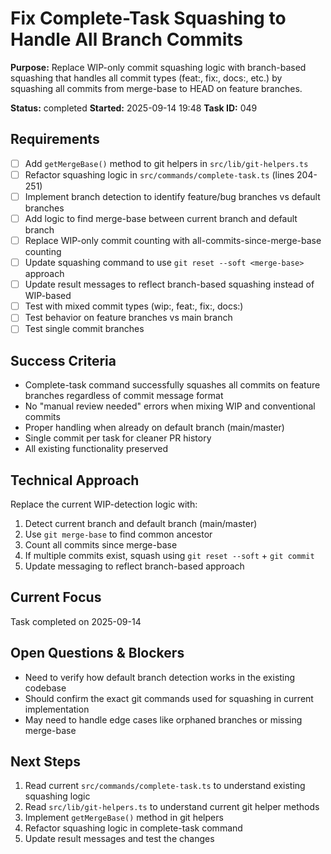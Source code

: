 # Fix Complete-Task Squashing to Handle All Branch Commits

**Purpose:** Replace WIP-only commit squashing logic with branch-based squashing that handles all commit types (feat:, fix:, docs:, etc.) by squashing all commits from merge-base to HEAD on feature branches.

**Status:** completed
**Started:** 2025-09-14 19:48
**Task ID:** 049

## Requirements
- [ ] Add `getMergeBase()` method to git helpers in `src/lib/git-helpers.ts`
- [ ] Refactor squashing logic in `src/commands/complete-task.ts` (lines 204-251)
- [ ] Implement branch detection to identify feature/bug branches vs default branches
- [ ] Add logic to find merge-base between current branch and default branch
- [ ] Replace WIP-only commit counting with all-commits-since-merge-base counting
- [ ] Update squashing command to use `git reset --soft <merge-base>` approach
- [ ] Update result messages to reflect branch-based squashing instead of WIP-based
- [ ] Test with mixed commit types (wip:, feat:, fix:, docs:)
- [ ] Test behavior on feature branches vs main branch
- [ ] Test single commit branches

## Success Criteria
- Complete-task command successfully squashes all commits on feature branches regardless of commit message format
- No "manual review needed" errors when mixing WIP and conventional commits
- Proper handling when already on default branch (main/master)
- Single commit per task for cleaner PR history
- All existing functionality preserved

## Technical Approach
Replace the current WIP-detection logic with:
1. Detect current branch and default branch (main/master)
2. Use `git merge-base` to find common ancestor
3. Count all commits since merge-base
4. If multiple commits exist, squash using `git reset --soft` + `git commit`
5. Update messaging to reflect branch-based approach

## Current Focus

Task completed on 2025-09-14

## Open Questions & Blockers
- Need to verify how default branch detection works in the existing codebase
- Should confirm the exact git commands used for squashing in current implementation
- May need to handle edge cases like orphaned branches or missing merge-base

## Next Steps
1. Read current `src/commands/complete-task.ts` to understand existing squashing logic
2. Read `src/lib/git-helpers.ts` to understand current git helper methods
3. Implement `getMergeBase()` method in git helpers
4. Refactor squashing logic in complete-task command
5. Update result messages and test the changes

<!-- github_issue: 40 -->
<!-- github_url: https://github.com/cahaseler/cc-track/issues/40 -->
<!-- issue_branch: 40-fix-complete-task-squashing-to-handle-all-branch-commits -->